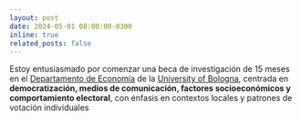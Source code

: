 ```yaml
---
layout: post
date: 2024-05-01 08:00:00-0300
inline: true
related_posts: false
---
```


Estoy entusiasmado por comenzar una beca de investigación de 15 meses en el [Departamento de Economía](https://dse.unibo.it/en) de la [University of Bologna](https://www.unibo.it/en/homepage), centrada en <b>democratización, medios de comunicación, factores socioeconómicos y comportamiento electoral</b>, con énfasis en contextos locales y patrones de votación individuales
